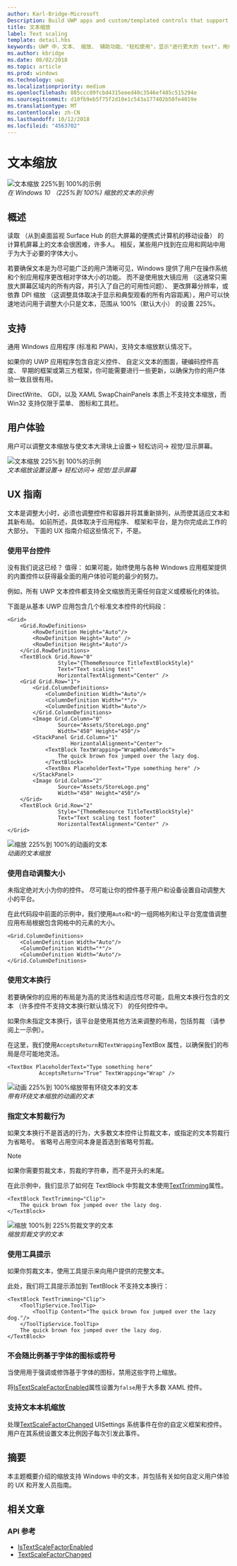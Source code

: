 ```yaml
---
author: Karl-Bridge-Microsoft
Description: Build UWP apps and custom/templated controls that support platform text scaling.
title: 文本缩放
label: Text scaling
template: detail.hbs
keywords: UWP 中，文本、 缩放、 辅助功能、"轻松使用"，显示"进行更大的 text"，用户交互，输入
ms.author: kbridge
ms.date: 08/02/2018
ms.topic: article
ms.prod: windows
ms.technology: uwp
ms.localizationpriority: medium
ms.openlocfilehash: 885ccc89fcbd4315eeed40c3546ef485c515294e
ms.sourcegitcommit: d10fb9eb5f75f2d10e1c543a177402b50fe4019e
ms.translationtype: MT
ms.contentlocale: zh-CN
ms.lasthandoff: 10/12/2018
ms.locfileid: "4563702"
---
```

# <a name="text-scaling"></a>文本缩放

![文本缩放 225%到 100%的示例](images/coretext/text-scaling-news-hero-small.png)  
*在 Windows 10 （225%到 100%) 缩放的文本的示例*

## <a name="overview"></a>概述

读取 （从到桌面监视 Surface Hub 的巨大屏幕的便携式计算机的移动设备） 的计算机屏幕上的文本会很困难，许多人。 相反，某些用户找到在应用和网站中用于为大于必要的字体大小。

若要确保文本是为尽可能广泛的用户清晰可见，Windows 提供了用户在操作系统和个别应用程序更改相对字体大小的功能。 而不是使用放大镜应用 （这通常只需放大屏幕区域内的所有内容，并引入了自己的可用性问题）、 更改屏幕分辨率，或依靠 DPI 缩放 （这调整具体取决于显示和典型观看的所有内容距离），用户可以快速地访问用于调整大小只是文本，范围从 100%（默认大小） 的设置 225%。

## <a name="support"></a>支持

通用 Windows 应用程序 (标准和 PWA)，支持文本缩放默认情况下。

如果你的 UWP 应用程序包含自定义控件、 自定义文本的图面，硬编码控件高度、 早期的框架或第三方框架，你可能需要进行一些更新，以确保为你的用户体验一致且很有用。  

DirectWrite、 GDI，以及 XAML SwapChainPanels 本质上不支持文本缩放，而 Win32 支持仅限于菜单、 图标和工具栏。  

<!-- If you want to support text scaling in your application with these frameworks, you’ll need to support the text scaling change event outlined below and provide alternative sizes for your UI and content.   -->

## <a name="user-experience"></a>用户体验

用户可以调整文本缩放与使文本大滑块上设置-> 轻松访问-> 视觉/显示屏幕。

![文本缩放 225%到 100%的示例](images/coretext/text-scaling-settings-100-small.png)  
*文本缩放设置设置-> 轻松访问-> 视觉/显示屏幕*

## <a name="ux-guidance"></a>UX 指南

文本是调整大小时，必须也调整控件和容器并将其重新排列，从而使其适应文本和其新布局。 如前所述，具体取决于应用程序、 框架和平台，是为你完成此工作的大部分。 下面的 UX 指南介绍这些情况下，不是。

### <a name="use-the-platform-controls"></a>使用平台控件

没有我们说这已经？ 值得： 如果可能，始终使用与各种 Windows 应用框架提供的内置控件以获得最全面的用户体验可能的最少的努力。

例如，所有 UWP 文本控件都支持全文缩放而无需任何自定义或模板化的体验。

下面是从基本 UWP 应用包含几个标准文本控件的代码段：

``` xaml
<Grid>
    <Grid.RowDefinitions>
        <RowDefinition Height="Auto"/>
        <RowDefinition Height="Auto" />
        <RowDefinition Height="Auto"/>
    </Grid.RowDefinitions>
    <TextBlock Grid.Row="0" 
                Style="{ThemeResource TitleTextBlockStyle}"
                Text="Text scaling test" 
                HorizontalTextAlignment="Center" />
    <Grid Grid.Row="1">
        <Grid.ColumnDefinitions>
            <ColumnDefinition Width="Auto"/>
            <ColumnDefinition Width="*"/>
            <ColumnDefinition Width="Auto"/>
        </Grid.ColumnDefinitions>
        <Image Grid.Column="0" 
                Source="Assets/StoreLogo.png" 
                Width="450" Height="450"/>
        <StackPanel Grid.Column="1" 
                    HorizontalAlignment="Center">
            <TextBlock TextWrapping="WrapWholeWords">
                The quick brown fox jumped over the lazy dog.
            </TextBlock>
            <TextBox PlaceholderText="Type something here" />
        </StackPanel>
        <Image Grid.Column="2" 
                Source="Assets/StoreLogo.png" 
                Width="450" Height="450"/>
    </Grid>
    <TextBlock Grid.Row="2" 
                Style="{ThemeResource TitleTextBlockStyle}"
                Text="Text scaling test footer" 
                HorizontalTextAlignment="Center" />
</Grid>
```

![缩放 225%到 100%的动画的文本](images/coretext/text-scaling.gif)  
*动画的文本缩放*

### <a name="use-auto-sizing"></a>使用自动调整大小

未指定绝对大小为你的控件。 尽可能让你的控件基于用户和设备设置自动调整大小的平台。  

在此代码段中前面的示例中，我们使用`Auto`和`*`的一组网格列和让平台宽度值调整应用布局根据包含网格中的元素的大小。

``` xaml
<Grid.ColumnDefinitions>
    <ColumnDefinition Width="Auto"/>
    <ColumnDefinition Width="*"/>
    <ColumnDefinition Width="Auto"/>
</Grid.ColumnDefinitions>
```

### <a name="use-text-wrapping"></a>使用文本换行

若要确保你的应用的布局是为高的灵活性和适应性尽可能，启用文本换行包含的文本 （许多控件不支持文本换行默认情况下） 的任何控件中。

如果你未指定文本换行，该平台是使用其他方法来调整的布局，包括剪裁 （请参阅上一示例）。

在这里，我们使用`AcceptsReturn`和`TextWrapping`TextBox 属性，以确保我们的布局是尽可能地灵活。

``` xaml
<TextBox PlaceholderText="Type something here" 
          AcceptsReturn="True" TextWrapping="Wrap" />
```

![动画 225%到 100%缩放带有环绕文本的文本](images/coretext/text-scaling-textwrap.gif)  
*带有环绕文本缩放的动画的文本*

### <a name="specify-text-trimming-behavior"></a>指定文本剪裁行为

如果文本换行不是首选的行为，大多数文本控件让剪裁文本，或指定的文本剪裁行为省略号。 省略号占用空间本身是首选到省略号剪裁。

> [!NOTE]
> 如果你需要剪裁文本，剪裁的字符串，而不是开头的末尾。

在此示例中，我们显示了如何在 TextBlock 中剪裁文本使用[TextTrimming](https://docs.microsoft.com/uwp/api/windows.ui.xaml.controls.textblock.texttrimming)属性。

``` xaml
<TextBlock TextTrimming="Clip">
    The quick brown fox jumped over the lazy dog.
</TextBlock>
```

![缩放 100%到 225%剪裁文字的文本](images/coretext/text-scaling-clipping-small.png)  
*缩放剪裁文字的文本*

### <a name="use-a-tooltip"></a>使用工具提示

如果你剪裁文本，使用工具提示来向用户提供的完整文本。

此处，我们将工具提示添加到 TextBlock 不支持文本换行：

``` xaml
<TextBlock TextTrimming="Clip">
    <ToolTipService.ToolTip>
        <ToolTip Content="The quick brown fox jumped over the lazy dog."/>
    </ToolTipService.ToolTip>
    The quick brown fox jumped over the lazy dog.
</TextBlock>
```

### <a name="dont-scale-font-based-icons-or-symbols"></a>不会随比例基于字体的图标或符号

当使用用于强调或修饰基于字体的图标，禁用这些字符上缩放。

将[IsTextScaleFactorEnabled](https://docs.microsoft.com/uwp/api/windows.ui.xaml.controls.control.istextscalefactorenabled)属性设置为`false`用于大多数 XAML 控件。

### <a name="support-text-scaling-natively"></a>支持文本本机缩放

处理[TextScaleFactorChanged](https://docs.microsoft.com/uwp/api/windows.ui.viewmanagement.uisettings.textscalefactorchanged) UISettings 系统事件在你的自定义框架和控件。 用户在其系统设置文本比例因子每次引发此事件。

## <a name="summary"></a>摘要

本主题概要介绍的缩放支持 Windows 中的文本，并包括有关如何自定义用户体验的 UX 和开发人员指南。

## <a name="related-articles"></a>相关文章

### <a name="api-reference"></a>API 参考

- [IsTextScaleFactorEnabled](https://docs.microsoft.com/uwp/api/windows.ui.xaml.controls.control.istextscalefactorenabled)
- [TextScaleFactorChanged](https://docs.microsoft.com/uwp/api/windows.ui.viewmanagement.uisettings.textscalefactorchanged)
